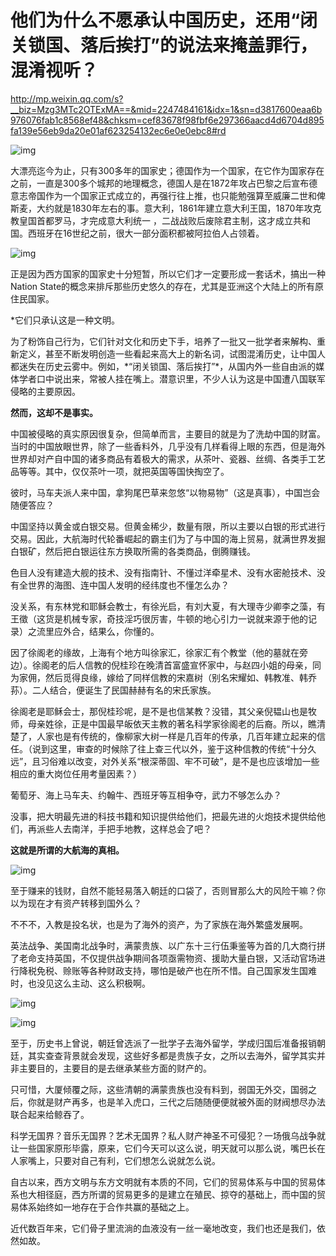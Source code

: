 
# 他们为什么不愿承认中国历史，还用“闭关锁国、落后挨打”的说法来掩盖罪行，混淆视听？

<http://mp.weixin.qq.com/s?__biz=Mzg3MTc2OTExMA==&mid=2247484161&idx=1&sn=d3817600eaa6b976076fab1c8568ef48&chksm=cef83678f98fbf6e297366aacd4d6704d895fa139e56eb9da20e01af623254132ec6e0e0ebc8#rd>

![img](./img/89-0.jpeg)

大漂亮迄今为止，只有300多年的国家史；德国作为一个国家，在它作为国家存在之前，一直是300多个城邦的地理概念，德国人是在1872年攻占巴黎之后宣布德意志帝国作为一个国家正式成立的，再强行往上推，也只能勉强算至威廉二世和俾斯麦，大约就是1830年左右的事。意大利，1861年建立意大利王国，1870年攻克教皇国首都罗马，才完成意大利统一
，二战战败后废除君主制，这才成立共和国。西班牙在16世纪之前，很大一部分面积都被阿拉伯人占领着。

![img](./img/89-1.jpeg)

正是因为西方国家的国家史十分短暂，所以它们才一定要形成一套话术，搞出一种Nation
State的概念来排斥那些历史悠久的存在，尤其是亚洲这个大陆上的所有原住民国家。

\*它们只承认这是一种文明。

为了粉饰自己行为，它们针对文化和历史下手，培养了一批又一批学者来解构、重新定义，甚至不断发明创造一些看起来高大上的新名词，试图混淆历史，让中国人都迷失在历史云雾中。例如，\*“闭关锁国、落后挨打”\*，从国内外一些自由派的媒体学者口中说出来，常被人挂在嘴上。潜意识里，不少人认为这是中国遭八国联军侵略的主要原因。

**然而，这却不是事实。**

中国被侵略的真实原因很复杂，但简单而言，主要目的就是为了洗劫中国的财富。当时的中国放眼世界，除了一些香料外，几乎没有几样看得上眼的东西，但是海外世界却对产自中国的诸多商品有着极大的需求，从茶叶、瓷器、丝绸、各类手工艺品等等。其中，仅仅茶叶一项，就把英国等国快掏空了。

彼时，马车夫派人来中国，拿狗尾巴草来忽悠“以物易物”（这是真事），中国岂会随便答应？

中国坚持以黄金或白银交易。但黄金稀少，数量有限，所以主要以白银的形式进行交易。因此，大航海时代轮番崛起的霸主们为了与中国的海上贸易，就满世界发掘白银矿，然后把白银运往东方换取所需的各类商品，倒腾赚钱。

色目人没有建造大舰的技术、没有指南针、不懂过洋牵星术、没有水密舱技术、没有全世界的海图、连中国人发明的经纬度也不懂怎么办？

没关系，有东林党和耶稣会教士，有徐光启，有刘大夏，有大理寺少卿李之藻，有王徵（这货是机械专家，奇技淫巧很厉害，牛顿的地心引力一说就来源于他的记录）之流里应外合，结果么，你懂的。

因了徐阁老的缘故，上海有个地方叫徐家汇，徐家汇有个教堂（他的墓就在旁边）。徐阁老的后人信教的倪桂珍在晚清首富盛宣怀家中，与赵四小姐的母亲，同为家佣，然后觅得良缘，嫁给了同样信教的宋嘉树（别名宋耀如、韩教准、韩乔荪）。二人结合，便诞生了民国赫赫有名的宋氏家族。

徐阁老是耶稣会士，那倪桂珍呢，是不是也信某教？没错，其父亲倪韫山也是牧师，母亲姓徐，正是中国最早皈依天主教的著名科学家徐阁老的后裔。所以，瞧清楚了，人家也是有传统的，像柳家大树一样是几百年的传承，几百年建立起来的信任。（说到这里，审查的时候除了往上查三代以外，鉴于这种信教的传统“十分久远”，且习俗难以改变，对外关系“根深蒂固、牢不可破”，是不是也应该增加一些相应的重大岗位任用考量因素？）

葡萄牙、海上马车夫、约翰牛、西班牙等互相争夺，武力不够怎么办？

没事，把大明最先进的科技书籍和知识提供给他们，把最先进的火炮技术提供给他们，再派些人去南洋，手把手地教，这样总会了吧？

**这就是所谓的大航海的真相。**

![img](./img/89-2.jpeg)

至于赚来的钱财，自然不能轻易落入朝廷的口袋了，否则冒那么大的风险干嘛？你以为现在才有资产转移到国外么？

不不不，入教是投名状，也是为了海外的资产，为了家族在海外繁盛发展啊。

英法战争、美国南北战争时，满蒙贵族、以广东十三行伍秉鉴等为首的几大商行拼了老命支持英国，不仅提供战争期间各项亟需物资、援助大量白银，又活动官场进行降税免税、赊账等各种财政支持，哪怕是破产也在所不惜。自己国家发生国难时，也没见这么主动、这么积极啊。

![img](./img/89-3.jpeg)

![img](./img/89-4.jpeg)

至于，历史书上曾说，朝廷曾选派了一批学子去海外留学，学成归国后准备报销朝廷，其实查查背景就会发现，这些好多都是贵族子女，之所以去海外，留学其实并非主要目的，主要目的是去继承某些方面的财产的。

只可惜，大厦倾覆之际，这些清朝的满蒙贵族也没有料到，弱国无外交，国弱之后，你就是财产再多，也是羊入虎口，三代之后随随便便就被外面的财阀想尽办法联合起来给鲸吞了。

科学无国界？音乐无国界？艺术无国界？私人财产神圣不可侵犯？一场俄乌战争就让一些国家原形毕露，原来，它们今天可以这么说，明天就可以那么说，嘴巴长在人家嘴上，只要对自己有利，它们想怎么说就怎么说。

自古以来，西方文明与东方文明就有本质的不同，它们的贸易体系与中国的贸易体系也大相径庭，西方所谓的贸易更多的是建立在殖民、掠夺的基础上，而中国的贸易体系始终如一地存在于合作共赢的基础之上。

近代数百年来，它们骨子里流淌的血液没有一丝一毫地改变，我们也还是我们，依然如故。

